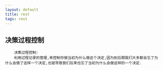 ```yaml
---
layout: default
title: rest
tags: rest
---
```

## 决策过程控制 ##

		决策过程控制:
		利用过程记录的管理,来控制你做当初为什么做这个决定,因为到后期我们大多都会忘了为什么会做了这样一个决定,也就导致我们后来也忘了当初为什么会做这样的一个决定.
